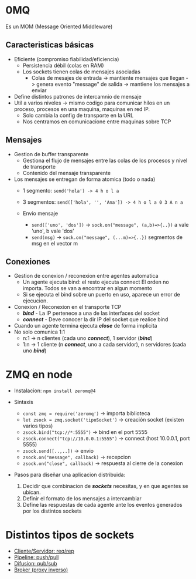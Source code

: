 # 0MQ
Es un MOM (Message Oriented Middleware)

## Caracteristicas básicas
- Eficiente (compromiso fiabilidad/eficiencia)
    - Persistencia débil (colas en RAM)
    - Los sockets tienen colas de mensajes asociadas
        - Colas de mesajes 
        de entrada -> mantiente mensajes que llegan -> genera evento "message"
        de salida -> mantiene los mensajes a enviar
- Define distintos patrones de intercamnio de mensaje
- Util a varios niveles -> mismo codigo para comunicar hilos en un proceso, procesos en una maquina, maquinas en red IP.
    - Solo cambia la config de transporte en la URL
    - Nos centramos en comunicacione entre maquinas sobre TCP

## Mensajes
- Gestion de buffer transparente
    - Gestiona el flujo de mensajes entre las colas de los procesos y nivel de transporte
    - Contenido del mensaje transparente
- Los mensajes se entregan de forma atomica (todo o nada)
    - 1 segmento: `send('hola') -> 4 h o l a`
    - 3 segmentos: `send(['hola', '', 'Ana']) -> 4 h o l a 0 3 A n a`

    - Envio mensaje
        - `send(['uno', 'dos'])` -> `sock.on("message", (a,b)=>{..})` a vale 'uno', b vale 'dos'
        - `send(msg)` -> `sock.on("message", (...m)=>{..})` segmentos de msg en el vector m

## Conexiones
- Gestion de conexion / reconexion entre agentes automatica
    - Un agente ejecuta bind: el resto ejecuta connect
        El orden no importa. Todos se van a encontrar en algun momento
    - Si se ejecuta el bind sobre un puerto en uso, aparece un error de ejecucion.
- Conexion / Reconexion en el transporte TCP
    - **_bind_** - La IP pertenece a una de las interfaces del socket
    - **_connect_** - Deve conocer la dir IP del socket que realice bind
- Cuando un agente termina ejecuta **_close_** de forma implicita
- No solo comunica 1:1
    - n:1 -> n clientes (cada uno **_connect_**), 1 servidor (**_bind_**)
    - 1:n -> 1 cliente (n **_connect_**, uno a cada servidor), n servidores (cada uno **_bind_**)

# ZMQ en node
- Instalacion: `npm install zeromq@4`
- Sintaxis
    - `const zmq = require('zeromq')` -> importa biblioteca
    - `let zsock = zmq.socket('tipoSocket')` -> creación socket (existen varios tipos)
    - `zsock.bind("tcp://*:5555")` -> bind en el port 5555
    - `zsock.connect("tcp://10.0.0.1:5555")` -> connect (host 10.0.0.1, port 5555)
    - `zsock.send([..,..])` -> envio
    - `zsock.on("message", callback)` -> recepcion
    - `zsock.on("close", callback)` -> respuesta al cierre de la conexion

- Pasos para diseñar una aplicacion distribuida:
    1. Decidir que combinacion de **_sockets_** necesitas, y en que agentes se ubican.
    2. Definir el formato de los mensajes a intercambiar
    3. Define las respuestas de cada agente ante los eventos generados por los distintos sockets

# Distintos tipos de sockets
- [Cliente/Servidor: req/rep](Cliente.Servidor/RefClienteServidor.md)
- [Pipeline: push/pull](Pipeline/RefPipeline.md)
- [Difusion: pub/sub](Difusion/RefDifusion.md)
- [Broker (proxy inverso)](Broker/RefBroker.md)